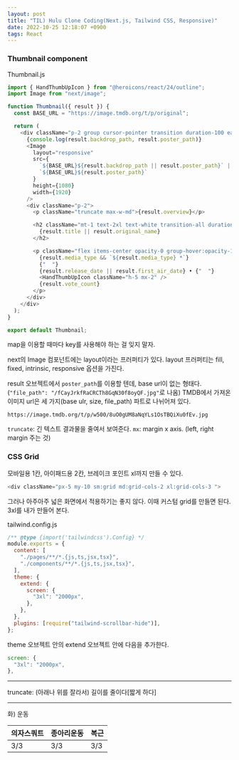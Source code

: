 ```yaml
---
layout: post
title: "TIL) Hulu Clone Coding(Next.js, Tailwind CSS, Responsive)"
date: 2022-10-25 12:18:07 +0900
tags: React
---
```


### Thumbnail component

Thumbnail.js

```js
import { HandThumbUpIcon } from "@heroicons/react/24/outline";
import Image from "next/image";

function Thumbnail({ result }) {
  const BASE_URL = "https://image.tmdb.org/t/p/original";

  return (
    <div className="p-2 group cursor-pointer transition duration-100 ease-in transform sm:hover:scale-105 hover:z-50">
      {console.log(result.backdrop_path, result.poster_path)}
      <Image
        layout="responsive"
        src={
          `${BASE_URL}${result.backdrop_path || result.poster_path}` ||
          `${BASE_URL}${result.poster_path}`
        }
        height={1080}
        width={1920}
      />
      <div className="p-2">
        <p className="truncate max-w-md">{result.overview}</p>

        <h2 className="mt-1 text-2xl text-white transition-all duration-100 ease-in-out group-hover:font-bold">
          {result.title || result.original_name}
        </h2>

        <p className="flex items-center opacity-0 group-hover:opacity-100 ">
          {result.media_type && `${result.media_type} *`}
          {"  "}
          {result.release_date || result.first_air_date} • {"  "}
          <HandThumbUpIcon className="h-5 mx-2" />
          {result.vote_count}
        </p>
      </div>
    </div>
  );
}

export default Thumbnail;
```

map을 이용할 때마다 key를 사용해야 하는 걸 잊지 말자.

next의 Image 컴포넌트에는 layout이라는 프러퍼티가 있다. layout 프러퍼티는 fill, fixed, intrinsic, responsive 옵션을 가진다.

result 오브젝트에서 `poster_path`를 이용할 텐데, base url이 없는 형태다.(`"file_path": "/fCayJrkfRaCRCTh8GqN30f8oyQF.jpg"`로 나옴)
TMDB에서 가져온 이미지 url은 세 가지(base ulr, size, file_path) 파트로 나뉘어져 있다.

```
https://image.tmdb.org/t/p/w500/8uO0gUM8aNqYLs1OsTBQiXu0fEv.jpg
```

`truncate`: 긴 텍스트 결과물을 줄여서 보여준다.
`mx`: margin x axis. (left, right margin 주는 것)

### CSS Grid

모바일용 1칸, 아이패드용 2칸, 브레이크 포인트 xl까지 만들 수 있다.

```js
<div className="px-5 my-10 sm:grid md:grid-cols-2 xl:grid-cols-3 ">
```

그러나 아주아주 넓은 화면에서 적용하기는 좋지 않다. 이때 커스텀 grid를 만들면 된다.
3xl를 내가 만들어 본다.

tailwind.config.js

```js
/** @type {import('tailwindcss').Config} */
module.exports = {
  content: [
    "./pages/**/*.{js,ts,jsx,tsx}",
    "./components/**/*.{js,ts,jsx,tsx}",
  ],
  theme: {
    extend: {
      screen: {
        "3xl": "2000px",
      },
    },
  },
  plugins: [require("tailwind-scrollbar-hide")],
};
```

theme 오브젝트 안의 extend 오브젝트 안에 다음을 추가한다.

```js
screen: {
  "3xl": "2000px",
},
```

<hr />
truncate: (아래나 위를 잘라서) 길이를 줄이다[짧게 하다]

<hr />
화) 운동

| 의자스쿼트 | 종아리운동 | 복근 |
| ---------- | ---------- | ---- |
| 3/3        | 3/3        | 3/3  |
